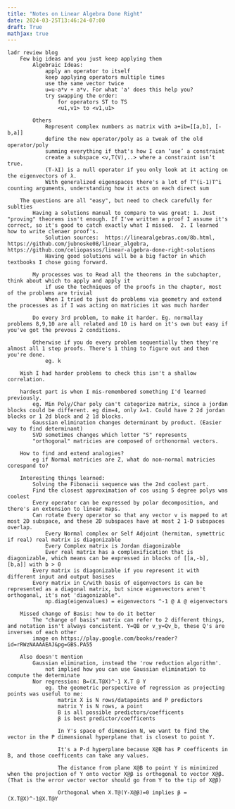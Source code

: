 ```yaml
---
title: "Notes on Linear Algebra Done Right"
date: 2024-03-25T13:46:24-07:00
draft: True
mathjax: true
---
```


	ladr review blog
		Few big ideas and you just keep applying them
			Algebraic Ideas:
				apply an operator to itself
				keep applying operators multiple times
				use the same vector twice
				u=u-a*v + a*v. For what 'a' does this help you?
				try swapping the order:
					for operators ST to TS
					<u1,v1> to <v1,u1>

			Others
				Represent complex numbers as matrix with a+ib=[[a,b], [-b,a]]
				define the new operator/poly as a tweak of the old operator/poly
				summing everything if that's how I can ‘use’ a constraint
				create a subspace <v,T(V),..> where a constraint isn’t true.
				(T-λI) is a null operator if you only look at it acting on the eigenvectors of λ.
				With generalized eigenspaces there's a lot of T^(i-1)T^i counting arguments, understanding how it acts on each direct sum

		The questions are all "easy", but need to check carefully for sublties
			Having a solutions manual to compare to was great: 1. Just "proving" theorems isn't enough. If I've written a proof I assume it's correct, so it's good to catch exactly what I missed.  2. I learned how to write clenaer proof's.
				Solution sources:  https://linearalgebras.com/8b.html, https://github.com/jubnoske08/linear_algebra, https://github.com/celiopassos/linear-algebra-done-right-solutions
				Having good solutions will be a big factor in which textbooks I chose going forward.

			My processes was to Read all the theorems in the subchapter, think about which to apply and apply it
				if use the techniques of the proofs in the chapter, most of the problems are trivial
				When I tried to just do problems via geometry and extend the processes as if I was acting on matricies it was much harder

			Do every 3rd problem, to make it harder. Eg. normallay problems 8,9,10 are all related and 10 is hard on it's own but easy if you've got the prevous 2 conditions.

			Otherwise if you do every problem sequentially then they're almost all 1 step proofs. There's 1 thing to figure out and then you're done.
				eg. k

		Wish I had harder problems to check this isn't a shallow correlation.

		hardest part is when I mis-remembered something I'd learned previously.
			eg. Min Poly/Char poly can't categorize matrix, since a jordan blocks could be different. eg dim=4, only λ=1. Could have 2 2d jordan blocks or 1 2d block and 2 1d blocks.
			Gaussian elimination changes determinant by product. (Easier way to find determinant)
			SVD sometimes changes which letter "S" represents
			"orthogonal" matricies are composed of orthonormal vectors.

		How to find and extend analogies?
			eg if Normal matricies are Z, what do non-normal matricies corespond to?

		Interesting things learned:
			Solving the Fibonacii sequence was the 2nd coolest part.
			Find the closest approximation of cos using 5 degree polys was coolest
			Every operator can be expressed by polar decomposition, and there's an extension to linear maps.
			Can rotate Every operator so that any vector v is mapped to at most 2D subspace, and these 2D subspaces have at most 2 1-D subspaces overlap.
				Every Normal complex or Self Adjoint (hermitan, symettric if real) real matrix is diagonizable
				Every Complex matrix is Jordan diagonizable
				Ever real matrix has a complexification that is diagonizable, which means can be expressed in blocks of [[a,-b], [b,a]] with b > 0
			Every matrix is diagonizable if you represent it with different input and output basises
			Every matrix in C/with basis of eigenvectors is can be represented as a diagonal matrix, but since eigenvectors aren't orthogonal, it's not 'diagonizable".
				np.diag(eigenvalues) = eigenvectors ^-1 @ A @ eigenvectors

		Missed change of Basis: how to do it better
			The "change of basis" matrix can refer to 2 different things, and notation isn't always concistent. Y=QB or v_y=Qv_b, these Q's are inverses of each other
			image on https://play.google.com/books/reader?id=rRWzNAAAAEAJ&pg=GBS.PA55

		Also doesn't mention
			Gaussian elimination, instead the 'row reduction algorithm'.
				not implied how you can use Gaussian elimination to compute the determinate
			Nor regression: B=(X.T@X)^-1 X.T @ Y
				eg. the geometric perspective of regression as projecting points was useful to me:
					matrix X is N rows/datapoints and P predictors
					matrix Y is N rows, a point
					B is all possible predictors/coefficents
					β is best predictor/coefficents

					In Y's space of dimension N, we want to find the vector in the P dimensional hyperplane that is closest to point Y.

					It's a P-d hyperplane because X@B has P coefficents in B, and those coefficents can take any values.

					The distance from plane X@B to point Y is minimized when the projection of Y onto vector X@β is orthogonal to vector X@β. (That is the error vector vector should go from Y to the tip of X@β)

					Orthogonal when X.T@(Y-X@β)=0 implies β = (X.T@X)^-1@X.T@Y



